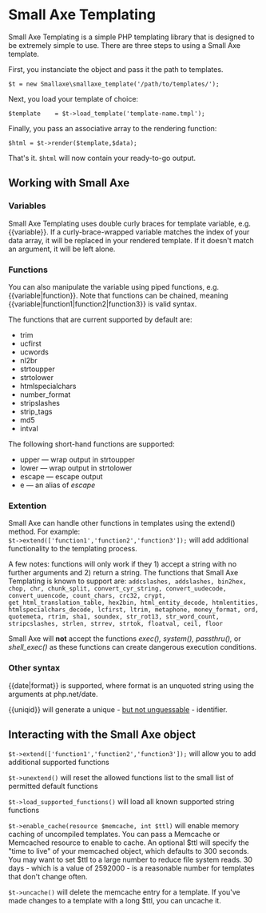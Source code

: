 # Small Axe Templating

Small Axe Templating is a simple PHP templating library that is designed to be extremely simple to use. There are three steps to using a Small Axe template. 

First, you instanciate the object and pass it the path to templates. 

``` $t = new Smallaxe\smallaxe_template('/path/to/templates/'); ```

Next, you load your template of choice: 

``` $template	 = $t->load_template('template-name.tmpl'); ```

Finally, you pass an associative array to the rendering function: 

``` $html = $t->render($template,$data); ```

That's it. ```$html``` will now contain your ready-to-go output. 

## Working with Small Axe

### Variables 

Small Axe Templating uses double curly braces for template variable, e.g. {{variable}}. If a curly-brace-wrapped variable matches the index of your data array, it will be replaced in your rendered template. If it doesn't match an argument, it will be left alone.  

### Functions 
You can also manipulate the variable using piped functions, e.g. {{variable|function}}. Note that functions can be chained, meaning {{variable|function1|function2|function3}} is valid syntax.  

The functions that are current supported by default are: 
* trim 
* ucfirst 
* ucwords   
* nl2br 
* strtoupper
* strtolower
* htmlspecialchars
* number_format
* stripslashes
* strip_tags
* md5
* intval

The following short-hand functions are supported: 
* upper &mdash; wrap output in strtoupper
* lower &mdash; wrap output in strtolower
* escape &mdash; escape output
* e &mdash; an alias of _escape_

### Extention
Small Axe can handle other functions in templates using the extend() method. For example:  
``` $t->extend(['function1','function2','function3']); ``` 
will add additional functionality to the templating process. 

A few notes: functions will only work if they 1) accept a string with no further arguments and 2) return a string. The functions that Small Axe Templating is known to support are: ```addcslashes, addslashes, bin2hex, chop, chr, chunk_split, convert_cyr_string, convert_uudecode, convert_uuencode, count_chars, crc32, crypt, get_html_translation_table, hex2bin, html_entity_decode, htmlentities, htmlspecialchars_decode, lcfirst, ltrim, metaphone, money_format, ord, quotemeta, rtrim, sha1, soundex, str_rot13, str_word_count, stripcslashes, strlen, strrev, strtok, floatval, ceil, floor```

Small Axe will **not** accept the functions _exec(), system(), passthru(),_ or _shell_exec()_ as these functions can create dangerous execution conditions. 

### Other syntax
{{date|format}} is supported, where format is an unquoted string using the arguments at php.net/date. 

{{uniqid}} will generate a unique - [but not unguessable](https://www.php.net/uniqid) - identifier.  

## Interacting with the Small Axe object
``` $t->extend(['function1','function2','function3']); ``` will allow you to add additional supported functions 

```$t->unextend()``` will reset the allowed functions list to the small list of permitted default functions 

```$t->load_supported_functions()``` will load all known supported string functions

```$t->enable_cache(resource $memcache, int $ttl)``` will enable memory caching of uncompiled templates. You can pass a Memcache or Memcached resource to enable to cache. An optional $ttl will specify the "time to live" of your memcached object, which defaults to 300 seconds. You may want to set $ttl to a large number to reduce file system reads. 30 days - which is a value of 2592000 - is a reasonable number for templates that don't change often.   

```$t->uncache()``` will delete the memcache entry for a template. If you've made changes to a template with a long $ttl, you can uncache it.   
